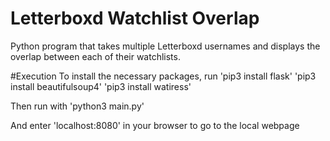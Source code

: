 # Letterboxd Watchlist Overlap
Python program that takes multiple Letterboxd usernames and displays the overlap between each of their watchlists.

#Execution
To install the necessary packages, run
'pip3 install flask'
'pip3 install beautifulsoup4'
'pip3 install watiress'

Then run with
'python3 main.py'

And enter 'localhost:8080' in your browser to go to the local webpage

